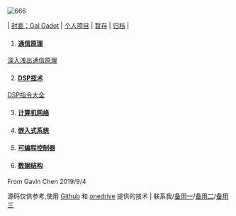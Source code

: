 ![666](https://eiet.xyz/69018301_1562413323895779_2044539283561512274_n.jpg)

| [封面：Gal Gadot](https://baike.baidu.com/item/%E7%9B%96%E5%B0%94%C2%B7%E5%8A%A0%E6%9C%B5) | [个人项目](https://eiet.xyz/ITEM/) | [暂存](https://github.com/Heanden/EIES/tree/master/tran) | [归档](https://github.com/Heanden/heanden.github.io/blob/master/pigeonhole.md) |

1. #### [通信原理](https://github.com/Heanden/EIE2020a/tree/master/CommunicationTheory)

[深入浅出通信原理](https://dabcoooacnz-my.sharepoint.com/:f:/g/personal/heangubi_mua233_top/Ep2ixccDcvhIr82gYPFWfmsB20_h-vVKqAtsnYQ0QbLepw?e=vY702x)

2. #### [DSP技术](https://github.com/Heanden/EIE2020a/tree/master/DigitalSignalProcessing)

[DSP指令大全](https://github.com/Heanden/EIE2020a/blob/master/DigitalSignalProcessing/CompletesetofDSPinstructions.pdf)

3. #### [计算机网络](https://github.com/Heanden/EIE2020a/tree/master/ComputerNetworks)

4. #### [嵌入式系统](https://github.com/Heanden/EIE2020a/tree/master/EmbeddedSystem)

5. #### [可编程控制器](https://github.com/Heanden/EIE2020a/tree/master/ProgrammableLogicController)

6. #### [数据结构](https://github.com/Heanden/EIE2020a/tree/master/DataStructure)

From Gavin Chen 2019/9/4

源码仅供参考,使用 [Git](https://github.com/Heanden)[hub](https://github.com/) 和 [one](https://onedrive.live.com/)[drive](https://github.com/Heanden/heanden.github.io/blob/master/electrics.md) 提供的技术 | <a target="_blank" href="http://mail.qq.com/cgi-bin/qm_share?t=qm_mailme&email=kPj18f735fL50Pb-6P3x_fy_8--9" style="text-decoration:none;">联系我</a>/[备用一](mailto:838045868@qq.com)/[备用二](mailto:heangubi@outlook.com)/[备用三](mailto:heangubi@gmail.com) 

